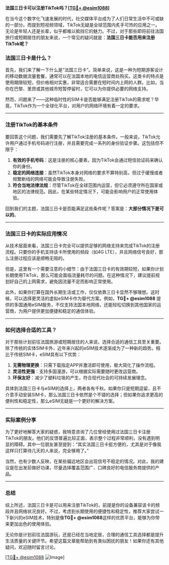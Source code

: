 **法国三日卡可以注册TikTok吗？[[TG💪+ @esim1088](https://t.me/s/esim1088)]**

在当今这个数字化飞速发展的时代，社交媒体平台成为了人们日常生活中不可或缺的一部分。而提到短视频领域，TikTok无疑是全球范围内炙手可热的应用之一。无论是年轻人还是长辈，似乎都难以抵挡它的魅力。不过，对于那些即将前往法国旅行或短期居住的朋友来说，一个常见的疑问就是：**法国三日卡能否用来注册TikTok呢？**

### 法国三日卡是什么？

首先，我们来了解一下什么是“法国三日卡”。简单来说，这是一种为短期游客设计的移动数据流量套餐，通常可以在法国本地的电信运营商处购买。这类卡的特点是使用期限较短，但价格相对实惠，非常适合需要在短时间内上网的人群。比如，当你在巴黎、里昂或其他城市短暂停留时，它可以为你提供必要的网络支持。

然而，问题来了——这种临时性的SIM卡是否能够满足注册TikTok的需求呢？毕竟，TikTok作为一个全球化平台，对用户的网络环境有着一定的要求。

---

### 注册TikTok的基本条件

要回答这个问题，我们需要先了解TikTok注册的基本条件。一般来说，TikTok允许用户通过手机号码进行注册，并且需要完成一系列的身份验证步骤。这包括但不限于：

1. **有效的手机号码**：这是注册的核心要素，因为TikTok会通过短信验证码来确认你的身份。
2. **稳定的网络连接**：虽然TikTok本身对网络的要求不算特别高，但过于缓慢或者频繁断线的网络可能会导致注册失败。
3. **符合当地法律法规**：尽管TikTok在全球范围内运营，但它必须遵守所在国家或地区的法律规范。因此，在某些特定情况下，可能会影响用户的正常使用体验。

回到我们的主题，法国三日卡是否能满足这些条件呢？答案是：**大部分情况下是可以的**。

---

### 法国三日卡的实际应用情况

从技术层面来看，法国三日卡完全可以提供足够的网络支持来完成TikTok的注册流程。只要你的手机支持该卡所使用的频段（如4G LTE），并且网络信号良好，那么注册过程应该是顺畅无阻的。

但是，这里有一个需要注意的小细节：由于法国三日卡的有效期较短，如果你计划长期使用TikTok，那么可能会面临流量耗尽的问题。在这种情况下，建议提前规划好自己的上网需求，避免因流量不足而影响正常使用。

此外，如果你打算在国外长期生活或工作，仅仅依靠三日卡显然不够理想。这时候，可以选择更灵活的虚拟eSIM卡作为替代方案。例如，**TG💪+ @esim1088** 提供的多国通用eSIM服务，不仅支持法国本地网络，还能轻松切换到其他国家的运营商，为用户提供更加便捷和稳定的通信体验。

---

### 如何选择合适的工具？

对于那些计划前往法国旅游或短期居住的人来说，选择合适的通信工具至关重要。除了传统的实体SIM卡外，近年来兴起的eSIM技术逐渐成为了一种新的趋势。相比于传统SIM卡，eSIM具有以下优势：

1. **无需物理更换**：只需下载指定APP并激活即可使用，极大简化了操作流程。
2. **灵活性更强**：支持多国漫游，可以根据实际需要随时更改运营商。
3. **环保友好**：减少了塑料垃圾的产生，符合现代社会的可持续发展理念。

具体到法国三日卡与eSIM的选择上，两者各有千秋。如果你只是短期逗留，且不介意手动安装SIM卡，那么法国三日卡依然是个不错的选择；但如果你追求更高的便利性和稳定性，那么eSIM无疑是一个更好的解决方案。

---

### 实际案例分享

为了更好地解答大家的疑惑，我特意咨询了几位曾经使用过法国三日卡注册TikTok的朋友。他们的反馈普遍比较正面，表示整个过程非常顺利，没有遇到明显的障碍。其中一位朋友甚至提到：“其实法国三日卡挺方便的，尤其是对于像我这样只打算待几天的人来说，完全够用了。”

当然，也有少数人反映，在某些偏远地区会出现信号不稳定的情况。对此，我的建议是在出发前做好功课，尽量选择覆盖范围广、口碑良好的电信服务商提供的产品。

---

### 总结

综上所述，法国三日卡是可以用来注册TikTok的，前提是你的设备兼容该卡的频段并且网络状况良好。不过，考虑到长期使用的便捷性和稳定性，推荐大家尝试一下新兴的eSIM技术，特别是像**TG💪+ @esim1088**这样的优质平台，能够为你带来更加出色的使用体验。

无论你是计划前往法国游玩，还是已经在当地定居，合理的通信工具选择都是提升生活质量的关键环节。希望这篇文章能帮助到有类似困扰的朋友！如果你还有其他疑问，欢迎随时留言讨论。

[[TG💪+ @esim1088](https://t.me/s/esim1088) ![Image](https://i.postimg.cc/4NQfJmqS/Snipaste-2025-05-13-00-14-12.png)]